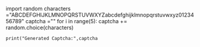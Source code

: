 import random
characters ="ABCDEFGHIJKLMNOPQRSTUVWXYZabcdefghijklmnopqrstuvwxyz0123456789"
captcha =""
for i in range(5):
    captcha += random.choice(characters)

    print("Generated Captcha:",captcha
